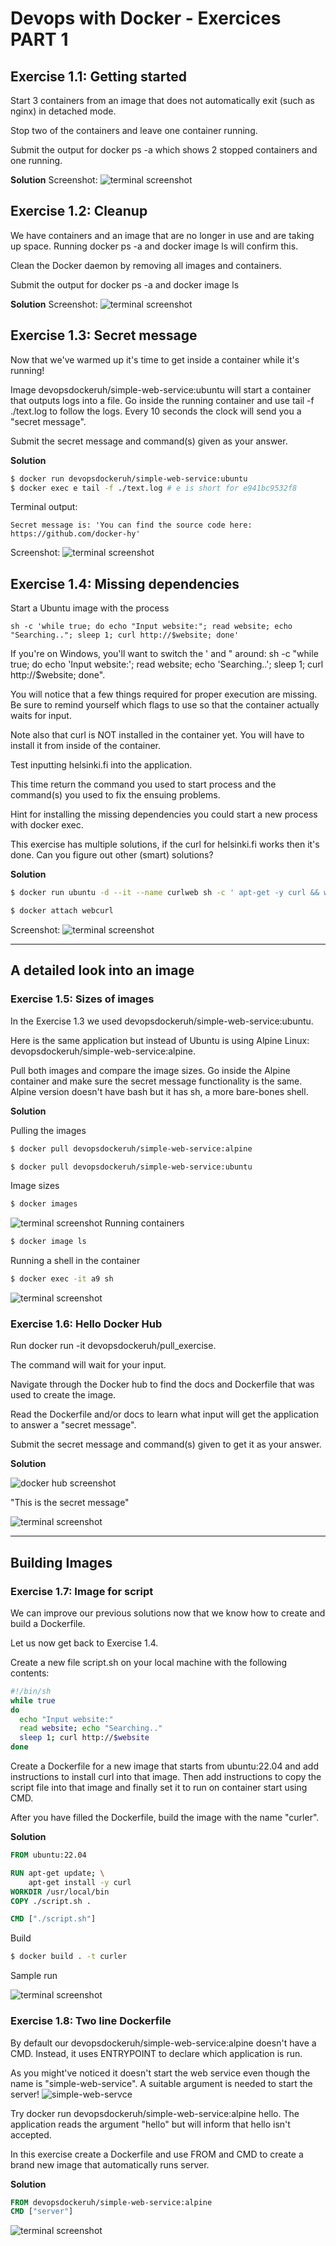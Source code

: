 # Devops with Docker - Exercices PART 1

## Exercise 1.1: Getting started

Start 3 containers from an image that does not automatically exit (such as nginx) in detached mode.

Stop two of the containers and leave one container running.

Submit the output for docker ps -a which shows 2 stopped containers and one running.

**Solution**
Screenshot:
![terminal screenshot](ex1_1.png)

## Exercise 1.2: Cleanup
We have containers and an image that are no longer in use and are taking up space. Running docker ps -a and docker image ls will confirm this.

Clean the Docker daemon by removing all images and containers.

Submit the output for docker ps -a and docker image ls

**Solution**
Screenshot:
![terminal screenshot](ex1_2.png)

## Exercise 1.3: Secret message
Now that we've warmed up it's time to get inside a container while it's running!

Image devopsdockeruh/simple-web-service:ubuntu will start a container that outputs logs into a file. Go inside the running container and use tail -f ./text.log to follow the logs. Every 10 seconds the clock will send you a "secret message".

Submit the secret message and command(s) given as your answer.

**Solution**

```bash
$ docker run devopsdockeruh/simple-web-service:ubuntu
$ docker exec e tail -f ./text.log # e is short for e941bc9532f8
```
Terminal output:
```
Secret message is: 'You can find the source code here: https://github.com/docker-hy'
```
Screenshot:
![terminal screenshot](ex1_3.png)


## Exercise 1.4: Missing dependencies
Start a Ubuntu image with the process 
```
sh -c 'while true; do echo "Input website:"; read website; echo "Searching.."; sleep 1; curl http://$website; done'
```

If you're on Windows, you'll want to switch the ' and " around: sh -c "while true; do echo 'Input website:'; read website; echo 'Searching..'; sleep 1; curl http://$website; done".

You will notice that a few things required for proper execution are missing. Be sure to remind yourself which flags to use so that the container actually waits for input.

Note also that curl is NOT installed in the container yet. You will have to install it from inside of the container.

Test inputting helsinki.fi into the application.

This time return the command you used to start process and the command(s) you used to fix the ensuing problems.

Hint for installing the missing dependencies you could start a new process with docker exec.

This exercise has multiple solutions, if the curl for helsinki.fi works then it's done. Can you figure out other (smart) solutions?

**Solution**

```bash
$ docker run ubuntu -d --it --name curlweb sh -c ' apt-get -y curl && while true; do echo "Input website:"; read website; echo "Searching.."; sleep 1; curl http://$website; done'

$ docker attach webcurl
```
Screenshot:
![terminal screenshot](ex1_4.png)

---

## A detailed look into an image

### Exercise 1.5: Sizes of images
In the Exercise 1.3 we used devopsdockeruh/simple-web-service:ubuntu.

Here is the same application but instead of Ubuntu is using Alpine Linux: devopsdockeruh/simple-web-service:alpine.

Pull both images and compare the image sizes. Go inside the Alpine container and make sure the secret message functionality is the same. Alpine version doesn't have bash but it has sh, a more bare-bones shell.

**Solution**

Pulling the images
```bash
$ docker pull devopsdockeruh/simple-web-service:alpine
```

```bash
$ docker pull devopsdockeruh/simple-web-service:ubuntu
```
Image sizes
```bash
$ docker images
```
![terminal screenshot](ex1_5_image_sizes.png)
Running containers
```bash
$ docker image ls
```
Running a shell in the container
```bash
$ docker exec -it a9 sh
```
![terminal screenshot](ex1_5.png)

### Exercise 1.6: Hello Docker Hub
Run docker run -it devopsdockeruh/pull_exercise.

The command will wait for your input.

Navigate through the Docker hub to find the docs and Dockerfile that was used to create the image.

Read the Dockerfile and/or docs to learn what input will get the application to answer a "secret message".

Submit the secret message and command(s) given to get it as your answer.

**Solution**

![docker hub screenshot](ex1_6.png)

"This is the secret message"

![terminal screenshot](ex1_6_b.png)

---

## Building Images

### Exercise 1.7: Image for script
We can improve our previous solutions now that we know how to create and build a Dockerfile.

Let us now get back to Exercise 1.4.

Create a new file script.sh on your local machine with the following contents:
```sh
#!/bin/sh
while true
do
  echo "Input website:"
  read website; echo "Searching.."
  sleep 1; curl http://$website
done
```

Create a Dockerfile for a new image that starts from ubuntu:22.04 and add instructions to install curl into that image. Then add instructions to copy the script file into that image and finally set it to run on container start using CMD.

After you have filled the Dockerfile, build the image with the name "curler".


**Solution**
```dockerfile
FROM ubuntu:22.04

RUN	apt-get update; \
	apt-get install -y curl
WORKDIR /usr/local/bin
COPY ./script.sh .

CMD ["./script.sh"]
```
Build

```bash
$ docker build . -t curler 
```


Sample run

![terminal screenshot](ex1_7.png)

### Exercise 1.8: Two line Dockerfile

By default our devopsdockeruh/simple-web-service:alpine doesn't have a CMD. Instead, it uses ENTRYPOINT to declare which application is run.


As you might've noticed it doesn't start the web service even though the name is "simple-web-service". A suitable argument is needed to start the server!
![simple-web-servce](simple-web-service.png)

Try docker run devopsdockeruh/simple-web-service:alpine hello. The application reads the argument "hello" but will inform that hello isn't accepted.

In this exercise create a Dockerfile and use FROM and CMD to create a brand new image that automatically runs server.

**Solution**
```Dockerfile
FROM devopsdockeruh/simple-web-service:alpine
CMD ["server"]
```
![terminal screenshot](ex1_8.png)
